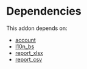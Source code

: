 # Dependencies

This addon depends on:

- [account](https://github.com/bringout/oca-ocb-accounting/tree/eb4335e9848ccce1d07fb3692af80937feeb0e3c/odoo-bringout-oca-ocb-account)
- [l10n_bs](https://github.com/bringout/odoo-bringout-l10n_bs/tree/b3bdc8ef4f94fafa63d5c3ad653bfec0ef16cef4)
- [report_xlsx](https://github.com/bringout/oca-report)
- [report_csv](https://github.com/bringout/oca-report)
